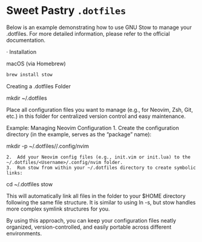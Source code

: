 # Sweet Pastry `.dotfiles`

Below is an example demonstrating how to use GNU Stow to manage your .dotfiles. For more detailed information, please refer to the official documentation.

· Installation

macOS (via Homebrew)
```sh
brew install stow
```
Creating a .dotfiles Folder

mkdir ~/.dotfiles

Place all configuration files you want to manage (e.g., for Neovim, Zsh, Git, etc.) in this folder for centralized version control and easy maintenance.

Example: Managing Neovim Configuration
	1.	Create the configuration directory (in the example, <Username> serves as the “package” name):

mkdir -p ~/.dotfiles/<Username>/.config/nvim


	2.	Add your Neovim config files (e.g., init.vim or init.lua) to the ~/.dotfiles/<Username>/.config/nvim folder.
	3.	Run stow from within your ~/.dotfiles directory to create symbolic links:

cd ~/.dotfiles
stow <Username>

This will automatically link all files in the <Username> folder to your $HOME directory following the same file structure. It is similar to using ln -s, but stow handles more complex symlink structures for you.

By using this approach, you can keep your configuration files neatly organized, version-controlled, and easily portable across different environments.